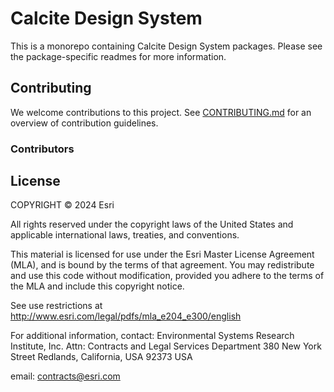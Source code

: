 # Calcite Design System

This is a monorepo containing Calcite Design System packages. Please see the package-specific readmes for more information.

## Contributing

We welcome contributions to this project. See [CONTRIBUTING.md](./CONTRIBUTING.md) for an overview of contribution guidelines.

### Contributors

<!-- readme: contributors -start -->
<!-- readme: contributors -end -->

## License

COPYRIGHT © 2024 Esri

All rights reserved under the copyright laws of the United States and applicable international laws, treaties, and conventions.

This material is licensed for use under the Esri Master License Agreement (MLA), and is bound by the terms of that agreement. You may redistribute and use this code without modification, provided you adhere to the terms of the MLA and include this copyright notice.

See use restrictions at <http://www.esri.com/legal/pdfs/mla_e204_e300/english>

For additional information, contact: Environmental Systems Research Institute, Inc. Attn: Contracts and Legal Services Department 380 New York Street Redlands, California, USA 92373 USA

email: <contracts@esri.com>
